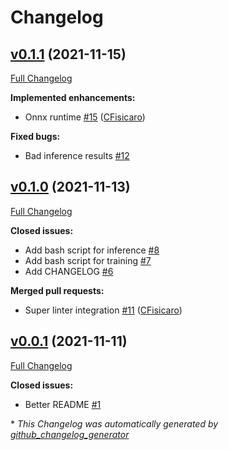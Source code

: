 # Changelog

## [v0.1.1](https://github.com/peptoneinc/ADOPT/tree/v0.1.1) (2021-11-15)

[Full Changelog](https://github.com/peptoneinc/ADOPT/compare/v0.1.0...v0.1.1)

**Implemented enhancements:**

- Onnx runtime [\#15](https://github.com/PeptoneInc/ADOPT/pull/15) ([CFisicaro](https://github.com/CFisicaro))

**Fixed bugs:**

- Bad inference results [\#12](https://github.com/PeptoneInc/ADOPT/issues/12)

## [v0.1.0](https://github.com/peptoneinc/ADOPT/tree/v0.1.0) (2021-11-13)

[Full Changelog](https://github.com/peptoneinc/ADOPT/compare/v0.0.1...v0.1.0)

**Closed issues:**

- Add bash script for inference [\#8](https://github.com/PeptoneInc/ADOPT/issues/8)
- Add bash script for training [\#7](https://github.com/PeptoneInc/ADOPT/issues/7)
- Add CHANGELOG [\#6](https://github.com/PeptoneInc/ADOPT/issues/6)

**Merged pull requests:**

- Super linter integration [\#11](https://github.com/PeptoneInc/ADOPT/pull/11) ([CFisicaro](https://github.com/CFisicaro))

## [v0.0.1](https://github.com/peptoneinc/ADOPT/tree/v0.0.1) (2021-11-11)

[Full Changelog](https://github.com/peptoneinc/ADOPT/compare/a1bb9c7ed570348da5f39b1fd7ed6df6608236ab...v0.0.1)

**Closed issues:**

- Better README [\#1](https://github.com/PeptoneInc/ADOPT/issues/1)



\* *This Changelog was automatically generated by [github_changelog_generator](https://github.com/github-changelog-generator/github-changelog-generator)*
